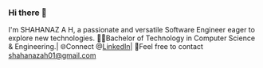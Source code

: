 ### Hi there 👋
 I'm SHAHANAZ A H, a passionate and versatile Software Engineer eager to explore new technologies.
👩‍💻Bachelor of Technology in Computer Science & Engineering.|
🌐Connect @[LinkedIn](https://www.linkedin.com/in/shahanaz-a-h-50b227211/)|
📧Feel free to contact shahanazah01@gmail.com

###

 
